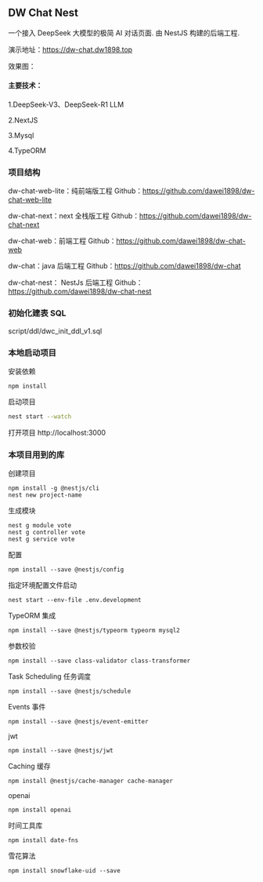 ## DW Chat Nest

一个接入 DeepSeek 大模型的极简 AI 对话页面.
由 NestJS 构建的后端工程.


演示地址：https://dw-chat.dw1898.top

效果图：




#### 主要技术：

1.DeepSeek-V3、DeepSeek-R1 LLM

2.NextJS

3.Mysql

4.TypeORM




### 项目结构

dw-chat-web-lite：纯前端版工程     Github：https://github.com/dawei1898/dw-chat-web-lite

dw-chat-next：next 全栈版工程      Github：https://github.com/dawei1898/dw-chat-next

dw-chat-web：前端工程        Github：https://github.com/dawei1898/dw-chat-web

dw-chat：java 后端工程        Github：https://github.com/dawei1898/dw-chat

dw-chat-nest： NestJs 后端工程        Github：https://github.com/dawei1898/dw-chat-nest




### 初始化建表 SQL
script/ddl/dwc_init_ddl_v1.sql

### 本地启动项目

安装依赖
```shell
npm install
```

启动项目

```bash
nest start --watch
```

打开项目 http://localhost:3000




### 本项目用到的库

创建项目
```shell
npm install -g @nestjs/cli
nest new project-name
```

生成模块
```shell
nest g module vote
nest g controller vote
nest g service vote
```

配置
```shell
npm install --save @nestjs/config
```

指定环境配置文件启动
```shell
nest start --env-file .env.development
```
 

TypeORM 集成
```shell
npm install --save @nestjs/typeorm typeorm mysql2
```

参数校验
```shell
npm install --save class-validator class-transformer
```


Task Scheduling 任务调度
```shell
npm install --save @nestjs/schedule
```


Events 事件
```shell
npm install --save @nestjs/event-emitter
```

jwt
```shell
npm install --save @nestjs/jwt
```

Caching 缓存
```shell
npm install @nestjs/cache-manager cache-manager
```

openai
```shell
npm install openai
```

时间工具库
```shell
npm install date-fns
```

雪花算法
```shell
npm install snowflake-uid --save
```